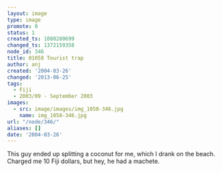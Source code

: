 ```yaml
---
layout: image
type: image
promote: 0
status: 1
created_ts: 1080280699
changed_ts: 1372159358
node_id: 346
title: 01058 Tourist trap
author: anj
created: '2004-03-26'
changed: '2013-06-25'
tags:
  - Fiji
  - 2003/09 - September 2003
images:
  - src: image/images/img_1058-346.jpg
    name: img_1058-346.jpg
url: "/node/346/"
aliases: []
date: '2004-03-26'
---
```

This guy ended up splitting a coconut for me, which I drank on the beach.  Charged me 10 Fiji dollars, but hey, he had a machete.
